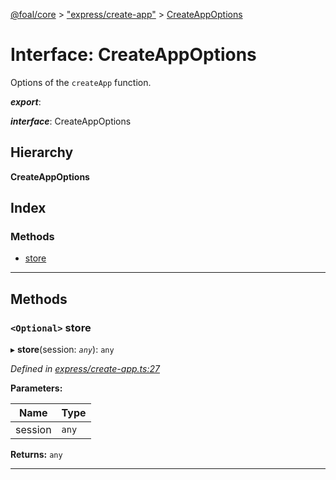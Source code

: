 [@foal/core](../README.md) > ["express/create-app"](../modules/_express_create_app_.md) > [CreateAppOptions](../interfaces/_express_create_app_.createappoptions.md)

# Interface: CreateAppOptions

Options of the `createApp` function.

*__export__*: 

*__interface__*: CreateAppOptions

## Hierarchy

**CreateAppOptions**

## Index

### Methods

* [store](_express_create_app_.createappoptions.md#store)

---

## Methods

<a id="store"></a>

### `<Optional>` store

▸ **store**(session: *`any`*): `any`

*Defined in [express/create-app.ts:27](https://github.com/FoalTS/foal/blob/cf326d07/packages/core/src/express/create-app.ts#L27)*

**Parameters:**

| Name | Type |
| ------ | ------ |
| session | `any` |

**Returns:** `any`

___

